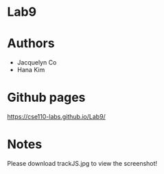# Lab9
# Authors
* Jacquelyn Co
* Hana Kim

# Github pages
 https://cse110-labs.github.io/Lab9/

# Notes
Please download trackJS.jpg to view the screenshot!

